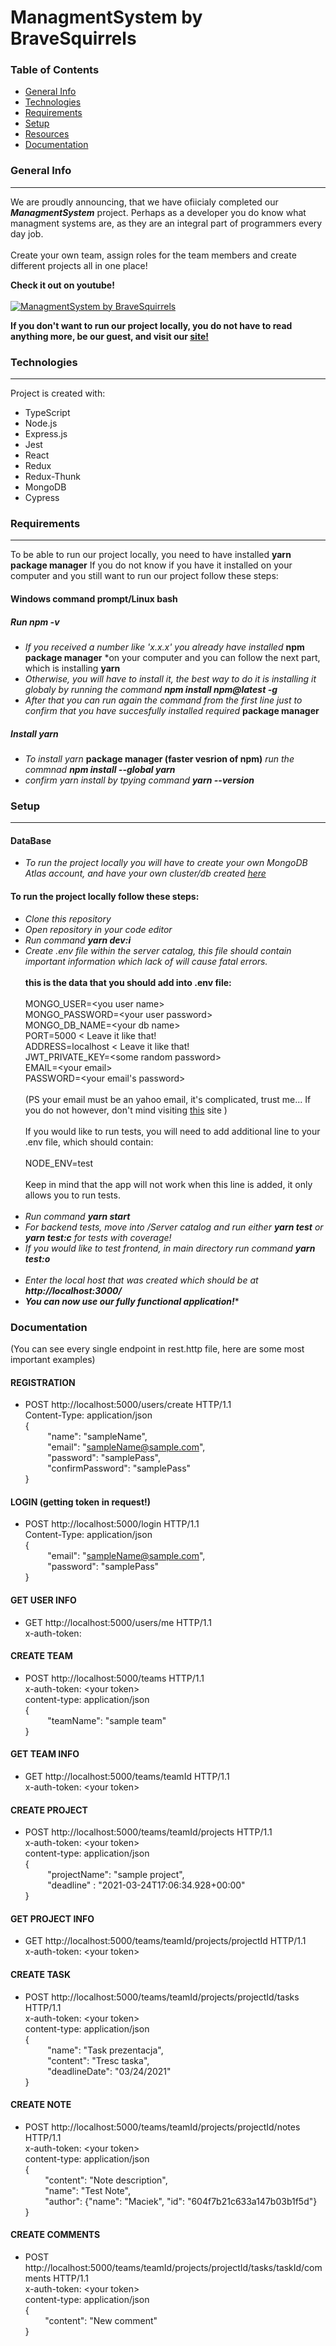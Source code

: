 # ManagmentSystem by BraveSquirrels



### Table of Contents
* [General Info](#generalinfo)
* [Technologies](#technologies)
* [Requirements](#requirements)
* [Setup](#setup)
* [Resources](#resources)
* [Documentation](#documentation)


### General Info
-----------------
We are proudly announcing, that we have ofiicialy completed our **_ManagmentSystem_** project. Perhaps as a developer you do know what managment systems are, as they are an integral part of programmers every day job.<br></br>
Create your own team, assign roles for the team members and create different projects all in one place! 

**Check it out on youtube!**<br></br>
[![ManagmentSystem by BraveSquirrels](http://img.youtube.com/vi/sxfl5vBYFOk/0.jpg)](http://www.youtube.com/watch?v=sxfl5vBYFOk)

**If you don't want to run our project locally, you do not have to read anything more, be our guest, and visit our <a href="https://managementsystem2021.netlify.app/">site!</a>**

### Technologies
-----------------
Project is created with:
* TypeScript
* Node.js
* Express.js
* Jest
* React
* Redux
* Redux-Thunk
* MongoDB
* Cypress

### Requirements
-----------------
To be able to run our project locally, you need to have installed **yarn package manager**
If you do not know if you have it installed on your computer and you still want to run our project follow these steps:

#### Windows command prompt/Linux bash

##### Run *npm -v*
* *If you received a number like 'x.x.x' you already have installed* **npm package manager** *on your computer and you can follow the next part, which is installing **yarn**
* *Otherwise, you will have to install it, the best way to do it is installing it globaly by running the command **npm install npm@latest -g***
* *After that you can run again the command from the first line just to confirm that you have succesfully installed required* **package manager**
##### Install yarn
* *To install yarn* **package manager (faster vesrion of npm)** *run the commnad **npm install --global yarn***
* *confirm yarn install by tpying command **yarn --version***

### Setup
-----------------
#### DataBase
* *To run the project locally you will have to create your own MongoDB Atlas account, and have your own cluster/db created* <a href="https://www.mongodb.com/cloud/atlas/register">*here*</a>
#### To run the project locally follow these steps:
* *Clone this repository*
* *Open repository in your code editor*
* *Run command **yarn dev:i***
* *Create .env file within the server catalog, this file should contain important information which lack of will cause fatal errors.*</br></br>
**this is the data that you should add into .env file:**</br></br>
MONGO_USER=\<you user name></br>
MONGO_PASSWORD=\<your user password></br>
MONGO_DB_NAME=\<your db name></br>
PORT=5000 < Leave it like that!</br>
ADDRESS=localhost < Leave it like that!</br>
JWT_PRIVATE_KEY=\<some random password></br>
EMAIL=\<your email></br>
PASSWORD=\<your email's password></br></br>
(PS your email must be an yahoo email, it's complicated, trust me... If you do not however, don't mind visiting <a href="https://nodemailer.com/about/">this</a> site )</br></br>
If you would like to run tests, you will need to add additional line to your .env file, which should contain:</br></br>
NODE_ENV=test</br></br>
Keep in mind that the app will not work when this line is added, it only allows you to run tests.</br></br>
* *Run command **yarn start***
* *For backend tests, move into /Server catalog and run either **yarn test** or **yarn test:c** for tests with coverage!*
* *If you would like to test frontend, in main directory run command **_yarn test:o_***</br></br>
* *Enter the local host that was created which should be at **http://localhost:3000/***
* **_You can now use our fully functional application!_***

### Documentation
(You can see every single endpoint in rest.http file, here are some most important examples)
#### REGISTRATION
* POST http://localhost:5000/users/create HTTP/1.1</br>
Content-Type: application/json</br>
{</br>
   &nbsp;&nbsp;&nbsp;&nbsp;&nbsp;&nbsp;&nbsp;&nbsp; "name": "sampleName",</br>
   &nbsp;&nbsp;&nbsp;&nbsp;&nbsp;&nbsp;&nbsp;&nbsp; "email": "sampleName@sample.com",</br>
   &nbsp;&nbsp;&nbsp;&nbsp;&nbsp;&nbsp;&nbsp;&nbsp; "password": "samplePass",</br>
   &nbsp;&nbsp;&nbsp;&nbsp;&nbsp;&nbsp;&nbsp;&nbsp; "confirmPassword": "samplePass"</br>
}</br>
#### LOGIN (getting token in request!)
* POST http://localhost:5000/login HTTP/1.1</br>
Content-Type: application/json</br>
{</br>
   &nbsp;&nbsp;&nbsp;&nbsp;&nbsp;&nbsp;&nbsp;&nbsp; "email": "sampleName@sample.com",</br>
   &nbsp;&nbsp;&nbsp;&nbsp;&nbsp;&nbsp;&nbsp;&nbsp; "password": "samplePass"</br>
}</br>
#### GET USER INFO
* GET http://localhost:5000/users/me HTTP/1.1</br>
x-auth-token: <your token></br>
#### CREATE TEAM
* POST http://localhost:5000/teams HTTP/1.1</br>
x-auth-token: \<your token></br>
content-type: application/json</br>
{</br>
   &nbsp;&nbsp;&nbsp;&nbsp;&nbsp;&nbsp;&nbsp;&nbsp; "teamName": "sample team"</br>
}</br>
#### GET TEAM INFO
* GET http://localhost:5000/teams/teamId HTTP/1.1</br>
x-auth-token: \<your token></br>
#### CREATE PROJECT
* POST http://localhost:5000/teams/teamId/projects HTTP/1.1</br>
x-auth-token: \<your token></br>
content-type: application/json</br>
{</br>
   &nbsp;&nbsp;&nbsp;&nbsp;&nbsp;&nbsp;&nbsp;&nbsp; "projectName": "sample project",</br>
   &nbsp;&nbsp;&nbsp;&nbsp;&nbsp;&nbsp;&nbsp;&nbsp; "deadline" : "2021-03-24T17:06:34.928+00:00"</br>
}</br>
#### GET PROJECT INFO
* GET http://localhost:5000/teams/teamId/projects/projectId HTTP/1.1 </br>
x-auth-token: \<your token></br>
#### CREATE TASK
* POST http://localhost:5000/teams/teamId/projects/projectId/tasks HTTP/1.1</br>
x-auth-token: \<your token></br>
content-type: application/json</br>
{</br>
   &nbsp;&nbsp;&nbsp;&nbsp;&nbsp;&nbsp;&nbsp;&nbsp; "name": "Task prezentacja",</br>
   &nbsp;&nbsp;&nbsp;&nbsp;&nbsp;&nbsp;&nbsp;&nbsp; "content": "Tresc taska",</br>
   &nbsp;&nbsp;&nbsp;&nbsp;&nbsp;&nbsp;&nbsp;&nbsp; "deadlineDate": "03/24/2021"</br>
}</br>
#### CREATE NOTE
* POST http://localhost:5000/teams/teamId/projects/projectId/notes HTTP/1.1</br>
x-auth-token: \<your token></br>
content-type: application/json</br>
{   </br>
    &nbsp;&nbsp;&nbsp;&nbsp;&nbsp;&nbsp;&nbsp;&nbsp;"content": "Note description",</br>
    &nbsp;&nbsp;&nbsp;&nbsp;&nbsp;&nbsp;&nbsp;&nbsp;"name": "Test Note",</br>
    &nbsp;&nbsp;&nbsp;&nbsp;&nbsp;&nbsp;&nbsp;&nbsp;"author": {"name": "Maciek", "id": "604f7b21c633a147b03b1f5d"}</br>
}</br>
#### CREATE COMMENTS
* POST http://localhost:5000/teams/teamId/projects/projectId/tasks/taskId/comments HTTP/1.1</br>
x-auth-token: \<your token></br>
content-type: application/json</br>
{</br>
    &nbsp;&nbsp;&nbsp;&nbsp;&nbsp;&nbsp;&nbsp;&nbsp;"content": "New comment"</br>
}</br>
